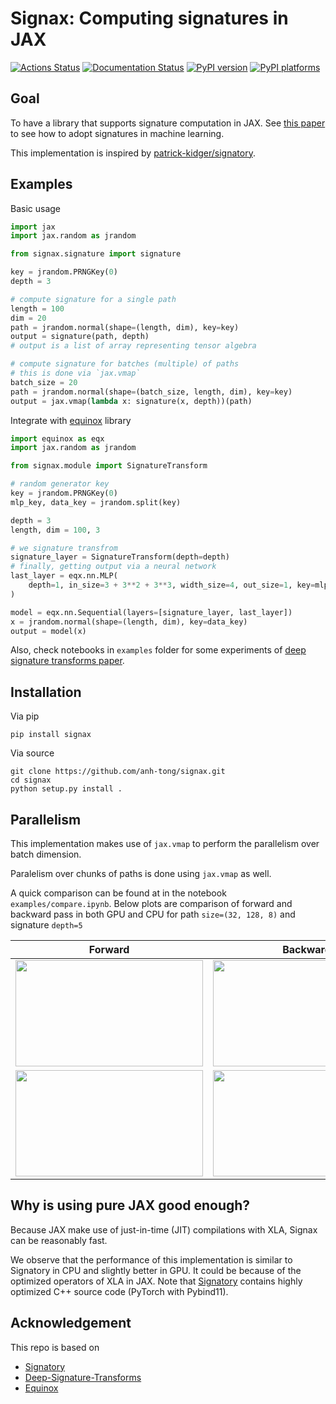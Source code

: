 # Signax: Computing signatures in JAX

[![Actions Status][actions-badge]][actions-link]
[![Documentation Status][rtd-badge]][rtd-link]
[![PyPI version][pypi-version]][pypi-link]
[![PyPI platforms][pypi-platforms]][pypi-link]

<!-- prettier-ignore-start -->
[actions-badge]:            https://github.com/Anh-Tong/signax/workflows/CI/badge.svg
[actions-link]:             https://github.com/Anh-Tong/signax/actions
[pypi-link]:                https://pypi.org/project/signax/
[pypi-platforms]:           https://img.shields.io/pypi/pyversions/signax
[pypi-version]:             https://img.shields.io/pypi/v/signax
[rtd-badge]:                https://readthedocs.org/projects/signax/badge/?version=latest
[rtd-link]:                 https://signax.readthedocs.io/en/latest/?badge=latest
<!-- prettier-ignore-end -->

## Goal

To have a library that supports signature computation in JAX. See
[this paper](https://arxiv.org/abs/1905.08494) to see how to adopt signatures in
machine learning.

This implementation is inspired by
[patrick-kidger/signatory](https://github.com/patrick-kidger/signatory).

## Examples

Basic usage

```python
import jax
import jax.random as jrandom

from signax.signature import signature

key = jrandom.PRNGKey(0)
depth = 3

# compute signature for a single path
length = 100
dim = 20
path = jrandom.normal(shape=(length, dim), key=key)
output = signature(path, depth)
# output is a list of array representing tensor algebra

# compute signature for batches (multiple) of paths
# this is done via `jax.vmap`
batch_size = 20
path = jrandom.normal(shape=(batch_size, length, dim), key=key)
output = jax.vmap(lambda x: signature(x, depth))(path)
```

Integrate with [equinox](https://github.com/patrick-kidger/equinox) library

```python
import equinox as eqx
import jax.random as jrandom

from signax.module import SignatureTransform

# random generator key
key = jrandom.PRNGKey(0)
mlp_key, data_key = jrandom.split(key)

depth = 3
length, dim = 100, 3

# we signature transfrom
signature_layer = SignatureTransform(depth=depth)
# finally, getting output via a neural network
last_layer = eqx.nn.MLP(
    depth=1, in_size=3 + 3**2 + 3**3, width_size=4, out_size=1, key=mlp_key
)

model = eqx.nn.Sequential(layers=[signature_layer, last_layer])
x = jrandom.normal(shape=(length, dim), key=data_key)
output = model(x)
```

Also, check notebooks in `examples` folder for some experiments of
[deep signature transforms paper](https://arxiv.org/abs/1905.08494).

## Installation

Via pip

```
pip install signax
```

Via source

```
git clone https://github.com/anh-tong/signax.git
cd signax
python setup.py install .
```

## Parallelism

This implementation makes use of `jax.vmap` to perform the parallelism over
batch dimension.

Paralelism over chunks of paths is done using `jax.vmap` as well.

A quick comparison can be found at in the notebook `examples/compare.ipynb`.
Below plots are comparison of forward and backward pass in both GPU and CPU for
path `size=(32, 128, 8)` and signature `depth=5`

<table>
<thead>
  <tr>
    <th >Forward</th>
    <th > Backward</th>
  </tr>
</thead>
<tbody>
  <tr>
    <td>
        <img width="300" height="170" src="./assets/forward_gpu.png">
    </td>
    <td>
        <img width="300" height="170" src="./assets/backward_gpu.png">
    </td>
  </tr>
  <tr>
    <td>
        <img width="300" height="170" src="./assets/forward_cpu.png">
    </td>
    <td>
        <img width="300" height="170" src="./assets/backward_cpu.png">
    </td>
  </tr>
</tbody>
</table>

## Why is using pure JAX good enough?

Because JAX make use of just-in-time (JIT) compilations with XLA, Signax can be
reasonably fast.

We observe that the performance of this implementation is similar to Signatory
in CPU and slightly better in GPU. It could be because of the optimized
operators of XLA in JAX. Note that
[Signatory](https://github.com/patrick-kidger/signatory) contains highly
optimized C++ source code (PyTorch with Pybind11).

## Acknowledgement

This repo is based on

- [Signatory](https://github.com/patrick-kidger/signatory)
- [Deep-Signature-Transforms](https://github.com/patrick-kidger/Deep-Signature-Transforms)
- [Equinox](https://github.com/patrick-kidger/equinox)
